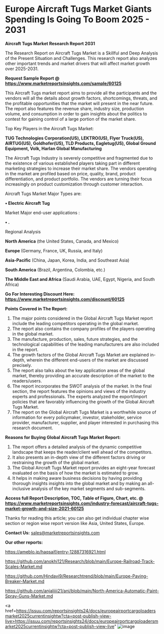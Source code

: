  # Europe Aircraft Tugs Market Giants Spending Is Going To Boom 2025 - 2031

<strong>Aircraft Tugs Market Research Report 2031</strong>

The Research Report on Aircraft Tugs Market is a Skillful and Deep Analysis of the Present Situation and Challenges. This research report also analyzes other important trends and market drivers that will affect market growth over 2025-2031.

<strong>Request Sample Report @ <a href=https://www.marketreportsinsights.com/sample/60125>https://www.marketreportsinsights.com/sample/60125</a></strong>

This Aircraft Tugs market report aims to provide all the participants and the vendors will all the details about growth factors, shortcomings, threats, and the profitable opportunities that the market will present in the near future. The report also features the revenue share, industry size, production volume, and consumption in order to gain insights about the politics to contest for gaining control of a large portion of the market share.

Top Key Players in the Aircraft Tugs Market:

<strong>TUG Technologies Corporation(US), LEKTRO(US), Flyer Truck(US), AIRTUG(US), Goldhofer(US), TLD Products, Eagletug(US), Global Ground Equipment, Volk, Harlan Global Manufacturing</strong>

The Aircraft Tugs Industry is severely competitive and fragmented due to the existence of various established players taking part in different marketing strategies to increase their market share. The vendors operating in the market are profiled based on price, quality, brand, product differentiation, and product portfolio. The vendors are turning their focus increasingly on product customization through customer interaction.

Aircraft Tugs Market Major Types are:

<strong>• Electric Aircraft Tug</strong>

Market Major end-user applications :

<strong>• .</strong>

Regional Analysis

</u><strong><b>North America</b></strong> (the United States, Canada, and Mexico)

<strong><b>Europe </b></strong>(Germany, France, UK, Russia, and Italy)

<strong><b>Asia-Pacific</b></strong> (China, Japan, Korea, India, and Southeast Asia)

<strong><b>South America</b></strong> (Brazil, Argentina, Colombia, etc.)

<strong><b>The Middle East and Africa</b></strong> (Saudi Arabia, UAE, Egypt, Nigeria, and South Africa)

<strong>Go For Interesting Discount Here: <a href=https://www.marketreportsinsights.com/discount/60125>https://www.marketreportsinsights.com/discount/60125</a></strong>

<strong>Points Covered in The Report:</strong>
<ol>
  <li>The major points considered in the Global Aircraft Tugs Market report include the leading competitors operating in the global market.</li>
  <li>The report also contains the company profiles of the players operating in the global market.</li>
  <li>The manufacture, production, sales, future strategies, and the technological capabilities of the leading manufacturers are also included in the report.</li>
  <li>The growth factors of the Global Aircraft Tugs Market are explained in-depth, wherein the different end-users of the market are discussed precisely.</li>
  <li>The report also talks about the key application areas of the global market, thereby providing an accurate description of the market to the readers/users.</li>
  <li>The report incorporates the SWOT analysis of the market. In the final section, the report features the opinions and views of the industry experts and professionals. The experts analyzed the export/import policies that are favorably influencing the growth of the Global Aircraft Tugs Market.</li>
  <li>The report on the Global Aircraft Tugs Market is a worthwhile source of information for every policymaker, investor, stakeholder, service provider, manufacturer, supplier, and player interested in purchasing this research document.</li>
</ol>
<strong>Reasons for Buying Global Aircraft Tugs Market Report:</strong>

<ol>
  <li>The report offers a detailed analysis of the dynamic competitive landscape that keeps the reader/client well ahead of the competitors.</li>
  <li>It also presents an in-depth view of the different factors driving or restraining the growth of the global market.</li>
  <li>The Global Aircraft Tugs Market report provides an eight-year forecast evaluated on the basis of how the market is estimated to grow.</li>
  <li>It helps in making aware business decisions by having providing thorough insights insights into the global market and by making an all-inclusive analysis of the key market segments and sub-segments.</li>
</ol>
<strong>Access full Report Description, TOC, Table of Figure, Chart, etc. @ <a href=https://www.marketreportsinsights.com/industry-forecast/aircraft-tugs-market-growth-and-size-2021-60125>https://www.marketreportsinsights.com/industry-forecast/aircraft-tugs-market-growth-and-size-2021-60125</a></strong>


Thanks for reading this article; you can also get individual chapter wise section or region wise report version like Asia, United States, Europe.

<strong>Contact Us:</strong>
sales@marketreportsinsights.com

<strong>Our other reports:</strong>

<a href=https://ameblo.jp/haqsaif/entry-12887316921.html>https://ameblo.jp/haqsaif/entry-12887316921.html</a>

<a href=https://github.com/anokhi121/Research/blob/main/Europe-Railroad-Track-Scales-Market.md>https://github.com/anokhi121/Research/blob/main/Europe-Railroad-Track-Scales-Market.md</a>

<a href=https://github.com/Hindavi9/Researchtrend/blob/main/Europe-Paving-Breaker-Market.md>https://github.com/Hindavi9/Researchtrend/blob/main/Europe-Paving-Breaker-Market.md</a>

<a href=https://github.com/anjaliiii21/ani/blob/main/North-America-Automatic-Paint-Spray-Guns-Market.md>https://github.com/anjaliiii21/ani/blob/main/North-America-Automatic-Paint-Spray-Guns-Market.md</a>

<a href=https://issuu.com/reportsinsights24/docs/europeairportcargoloadersmarket2025currentinsightw?cta=post-publish-view-live>https://issuu.com/reportsinsights24/docs/europeairportcargoloadersmarket2025currentinsightw?cta=post-publish-view-live</a>"
![image](https://github.com/user-attachments/assets/7e9310c2-8174-4360-abad-da6d79b3c399)
